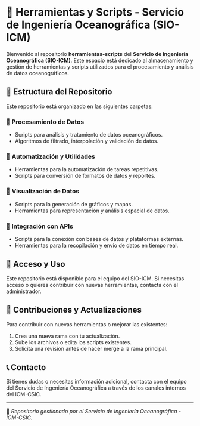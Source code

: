 # 📌 Herramientas y Scripts - Servicio de Ingeniería Oceanográfica (SIO-ICM)

Bienvenido al repositorio **herramientas-scripts** del **Servicio de Ingeniería Oceanográfica (SIO-ICM)**. Este espacio está dedicado al almacenamiento y gestión de herramientas y scripts utilizados para el procesamiento y análisis de datos oceanográficos.

## 📂 Estructura del Repositorio
Este repositorio está organizado en las siguientes carpetas:

### 📁 **Procesamiento de Datos**
- Scripts para análisis y tratamiento de datos oceanográficos.
- Algoritmos de filtrado, interpolación y validación de datos.

### 📁 **Automatización y Utilidades**
- Herramientas para la automatización de tareas repetitivas.
- Scripts para conversión de formatos de datos y reportes.

### 📁 **Visualización de Datos**
- Scripts para la generación de gráficos y mapas.
- Herramientas para representación y análisis espacial de datos.

### 📁 **Integración con APIs**
- Scripts para la conexión con bases de datos y plataformas externas.
- Herramientas para la recopilación y envío de datos en tiempo real.

## 🔑 Acceso y Uso
Este repositorio está disponible para el equipo del SIO-ICM. Si necesitas acceso o quieres contribuir con nuevas herramientas, contacta con el administrador.

## 🚀 Contribuciones y Actualizaciones
Para contribuir con nuevas herramientas o mejorar las existentes:
1. Crea una nueva rama con tu actualización.
2. Sube los archivos o edita los scripts existentes.
3. Solicita una revisión antes de hacer merge a la rama principal.

## 📞 Contacto
Si tienes dudas o necesitas información adicional, contacta con el equipo del Servicio de Ingeniería Oceanográfica a través de los canales internos del ICM-CSIC.

---
🔹 *Repositorio gestionado por el Servicio de Ingeniería Oceanográfica - ICM-CSIC.*
